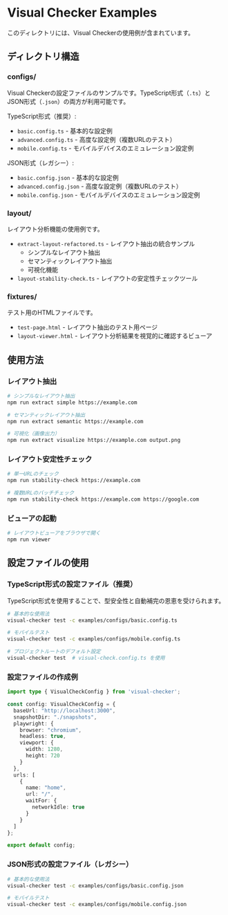 # Visual Checker Examples

このディレクトリには、Visual Checkerの使用例が含まれています。

## ディレクトリ構造

### configs/
Visual Checkerの設定ファイルのサンプルです。TypeScript形式（`.ts`）とJSON形式（`.json`）の両方が利用可能です。

TypeScript形式（推奨）:
- `basic.config.ts` - 基本的な設定例
- `advanced.config.ts` - 高度な設定例（複数URLのテスト）
- `mobile.config.ts` - モバイルデバイスのエミュレーション設定例

JSON形式（レガシー）:
- `basic.config.json` - 基本的な設定例
- `advanced.config.json` - 高度な設定例（複数URLのテスト）
- `mobile.config.json` - モバイルデバイスのエミュレーション設定例

### layout/
レイアウト分析機能の使用例です。

- `extract-layout-refactored.ts` - レイアウト抽出の統合サンプル
  - シンプルなレイアウト抽出
  - セマンティックレイアウト抽出
  - 可視化機能
- `layout-stability-check.ts` - レイアウトの安定性チェックツール

### fixtures/
テスト用のHTMLファイルです。

- `test-page.html` - レイアウト抽出のテスト用ページ
- `layout-viewer.html` - レイアウト分析結果を視覚的に確認するビューア

## 使用方法

### レイアウト抽出

```bash
# シンプルなレイアウト抽出
npm run extract simple https://example.com

# セマンティックレイアウト抽出
npm run extract semantic https://example.com

# 可視化（画像出力）
npm run extract visualize https://example.com output.png
```

### レイアウト安定性チェック

```bash
# 単一URLのチェック
npm run stability-check https://example.com

# 複数URLのバッチチェック
npm run stability-check https://example.com https://google.com
```

### ビューアの起動

```bash
# レイアウトビューアをブラウザで開く
npm run viewer
```

## 設定ファイルの使用

### TypeScript形式の設定ファイル（推奨）

TypeScript形式を使用することで、型安全性と自動補完の恩恵を受けられます。

```bash
# 基本的な使用法
visual-checker test -c examples/configs/basic.config.ts

# モバイルテスト
visual-checker test -c examples/configs/mobile.config.ts

# プロジェクトルートのデフォルト設定
visual-checker test  # visual-check.config.ts を使用
```

### 設定ファイルの作成例

```typescript
import type { VisualCheckConfig } from 'visual-checker';

const config: VisualCheckConfig = {
  baseUrl: "http://localhost:3000",
  snapshotDir: "./snapshots",
  playwright: {
    browser: "chromium",
    headless: true,
    viewport: {
      width: 1280,
      height: 720
    }
  },
  urls: [
    {
      name: "home",
      url: "/",
      waitFor: {
        networkIdle: true
      }
    }
  ]
};

export default config;
```

### JSON形式の設定ファイル（レガシー）

```bash
# 基本的な使用法
visual-checker test -c examples/configs/basic.config.json

# モバイルテスト
visual-checker test -c examples/configs/mobile.config.json
```